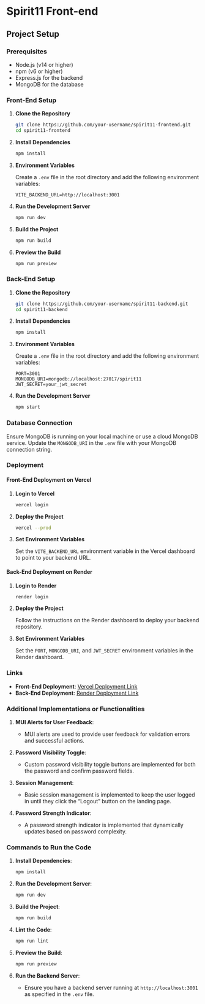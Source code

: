# Spirit11 Front-end

## Project Setup

### Prerequisites

- Node.js (v14 or higher)
- npm (v6 or higher)
- Express.js for the backend
- MongoDB for the database

### Front-End Setup

1. **Clone the Repository**

   ```sh
   git clone https://github.com/your-username/spirit11-frontend.git
   cd spirit11-frontend
   ```

2. **Install Dependencies**

   ```sh
   npm install
   ```

3. **Environment Variables**

   Create a `.env` file in the root directory and add the following environment variables:

   ```env
   VITE_BACKEND_URL=http://localhost:3001
   ```

4. **Run the Development Server**

   ```sh
   npm run dev
   ```

5. **Build the Project**

   ```sh
   npm run build
   ```

6. **Preview the Build**

   ```sh
   npm run preview
   ```

### Back-End Setup

1. **Clone the Repository**

   ```sh
   git clone https://github.com/your-username/spirit11-backend.git
   cd spirit11-backend
   ```

2. **Install Dependencies**

   ```sh
   npm install
   ```

3. **Environment Variables**

   Create a `.env` file in the root directory and add the following environment variables:

   ```env
   PORT=3001
   MONGODB_URI=mongodb://localhost:27017/spirit11
   JWT_SECRET=your_jwt_secret
   ```

4. **Run the Development Server**

   ```sh
   npm start
   ```

### Database Connection

Ensure MongoDB is running on your local machine or use a cloud MongoDB service. Update the `MONGODB_URI` in the `.env` file with your MongoDB connection string.

### Deployment

#### Front-End Deployment on Vercel

1. **Login to Vercel**

   ```sh
   vercel login
   ```

2. **Deploy the Project**

   ```sh
   vercel --prod
   ```

3. **Set Environment Variables**

   Set the `VITE_BACKEND_URL` environment variable in the Vercel dashboard to point to your backend URL.

#### Back-End Deployment on Render

1. **Login to Render**

   ```sh
   render login
   ```

2. **Deploy the Project**

   Follow the instructions on the Render dashboard to deploy your backend repository.

3. **Set Environment Variables**

   Set the `PORT`, `MONGODB_URI`, and `JWT_SECRET` environment variables in the Render dashboard.

### Links

- **Front-End Deployment**: [Vercel Deployment Link](https://your-vercel-deployment-link.vercel.app)
- **Back-End Deployment**: [Render Deployment Link](https://your-render-deployment-link.onrender.com)

### Additional Implementations or Functionalities

1. **MUI Alerts for User Feedback**:
   - MUI alerts are used to provide user feedback for validation errors and successful actions.

2. **Password Visibility Toggle**:
   - Custom password visibility toggle buttons are implemented for both the password and confirm password fields.

3. **Session Management**:
   - Basic session management is implemented to keep the user logged in until they click the “Logout” button on the landing page.

4. **Password Strength Indicator**:
   - A password strength indicator is implemented that dynamically updates based on password complexity.

### Commands to Run the Code

1. **Install Dependencies**:
   ```sh
   npm install
   ```

2. **Run the Development Server**:
   ```sh
   npm run dev
   ```

3. **Build the Project**:
   ```sh
   npm run build
   ```

4. **Lint the Code**:
   ```sh
   npm run lint
   ```

5. **Preview the Build**:
   ```sh
   npm run preview
   ```

6. **Run the Backend Server**:
   - Ensure you have a backend server running at `http://localhost:3001` as specified in the `.env` file.
